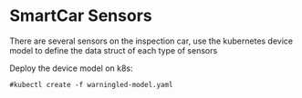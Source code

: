 # SmartCar Sensors
There are several sensors on the inspection car, use the kubernetes device model to define the data struct of each type of sensors

Deploy the device model on k8s:

```
#kubectl create -f warningled-model.yaml
```
